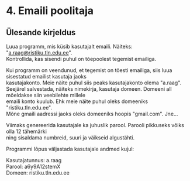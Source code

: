# 4. Emaili poolitaja
## Ülesande kirjeldus

Luua programm, mis küsib kasutajalt emaili. Näiteks: "a.raag@ristiku.tln.edu.ee".  
Kontrollida, kas sisendi puhul on tõepoolest tegemist emailiga.

Kui programm on veendunud, et tegemist on tõesti emailiga, siis luua sisestatud emailist kasutaja jaoks  
kasutajakonto. Meie näite puhul siis peaks kasutajakonto olema "a.raag".  
Seejärel salvestada, näiteks nimekirja, kasutaja domeen. Domeeni all mõeldakse siin veebilehte millele  
emaili konto kuulub. Ehk meie näite puhul oleks domeeniks "ristiku.tln.edu.ee".  
Mõne gmaili aadressi jaoks oleks domeeniks hoopis "gmail.com". Jne...

Viimaks genereerida kasutajale ka juhuslik parool. Parooli pikkuseks võiks olla 12 tähemärki  
ning sisaldama numbreid, suuri ja väikseid algustähti.  

Programmi lõpus väljastada kasutajale andmed kujul:

Kasutajatunnus: a.raag  
Parool: a6y9A12stemX  
Domeen: ristiku.tln.edu.ee  
